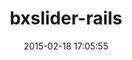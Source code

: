 ---
layout: post
title:  "bxslider-rails"
repo:   "manfe/bxslider-rails"
date:   2015-02-18 17:05:55
gemurl: https://github.com/manfe/bxslider-rails
---